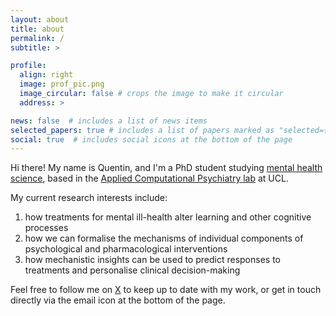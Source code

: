 ```yaml
---
layout: about
title: about
permalink: /
subtitle: >

profile:
  align: right
  image: prof_pic.png
  image_circular: false # crops the image to make it circular
  address: >

news: false  # includes a list of news items
selected_papers: true # includes a list of papers marked as "selected={true}"
social: true  # includes social icons at the bottom of the page
---
```

Hi there! My name is Quentin, and I'm a PhD student studying [mental health science](https://www.mentalhealthscience.org/), based in the [Applied Computational Psychiatry lab](https://acplab.org/) at UCL.

My current research interests include:
<ol>
  <li>how treatments for mental ill-health alter learning and other cognitive processes</li>
  <li>how we can formalise the mechanisms of individual components of psychological and pharmacological interventions</li>
  <li>how mechanistic insights can be used to predict responses to treatments and personalise clinical decision-making</li>
</ol> 

Feel free to follow me on [X](https://twitter.com/qdercon) to keep up to date with my work, or get in touch directly via the email icon at the bottom of the page.